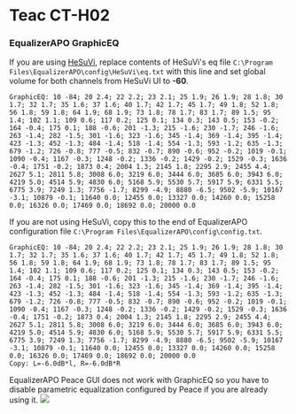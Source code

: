 # Teac CT-H02
### EqualizerAPO GraphicEQ
If you are using [HeSuVi](https://sourceforge.net/projects/hesuvi/), replace contents of HeSuVi's eq file `C:\Program Files\EqualizerAPO\config\HeSuVi\eq.txt` with this line and set global volume for both channels from HeSuVi UI to **-60**.
```
GraphicEQ: 10 -84; 20 2.4; 22 2.2; 23 2.1; 25 1.9; 26 1.9; 28 1.8; 30 1.7; 32 1.7; 35 1.6; 37 1.6; 40 1.7; 42 1.7; 45 1.7; 49 1.8; 52 1.8; 56 1.8; 59 1.8; 64 1.9; 68 1.9; 73 1.8; 78 1.7; 83 1.7; 89 1.5; 95 1.4; 102 1.1; 109 0.6; 117 0.2; 125 0.1; 134 0.3; 143 0.5; 153 -0.2; 164 -0.4; 175 0.1; 188 -0.6; 201 -1.3; 215 -1.6; 230 -1.7; 246 -1.6; 263 -1.4; 282 -1.5; 301 -1.6; 323 -1.6; 345 -1.4; 369 -1.4; 395 -1.4; 423 -1.3; 452 -1.3; 484 -1.4; 518 -1.4; 554 -1.3; 593 -1.2; 635 -1.3; 679 -1.2; 726 -0.8; 777 -0.5; 832 -0.7; 890 -0.6; 952 -0.2; 1019 -0.1; 1090 -0.4; 1167 -0.3; 1248 -0.2; 1336 -0.2; 1429 -0.2; 1529 -0.3; 1636 -0.4; 1751 -0.2; 1873 0.4; 2004 1.3; 2145 1.8; 2295 2.9; 2455 4.4; 2627 5.1; 2811 5.8; 3008 6.0; 3219 6.0; 3444 6.0; 3685 6.0; 3943 6.0; 4219 5.0; 4514 5.9; 4830 6.0; 5168 5.9; 5530 5.7; 5917 5.9; 6331 5.5; 6775 3.9; 7249 1.3; 7756 -1.7; 8299 -4.9; 8880 -6.5; 9502 -5.9; 10167 -3.1; 10879 -0.1; 11640 0.0; 12455 0.0; 13327 0.0; 14260 0.0; 15258 0.0; 16326 0.0; 17469 0.0; 18692 0.0; 20000 0.0
```
If you are not using HeSuVi, copy this to the end of EqualizerAPO configuration file `C:\Program Files\EqualizerAPO\config\config.txt`.
```
GraphicEQ: 10 -84; 20 2.4; 22 2.2; 23 2.1; 25 1.9; 26 1.9; 28 1.8; 30 1.7; 32 1.7; 35 1.6; 37 1.6; 40 1.7; 42 1.7; 45 1.7; 49 1.8; 52 1.8; 56 1.8; 59 1.8; 64 1.9; 68 1.9; 73 1.8; 78 1.7; 83 1.7; 89 1.5; 95 1.4; 102 1.1; 109 0.6; 117 0.2; 125 0.1; 134 0.3; 143 0.5; 153 -0.2; 164 -0.4; 175 0.1; 188 -0.6; 201 -1.3; 215 -1.6; 230 -1.7; 246 -1.6; 263 -1.4; 282 -1.5; 301 -1.6; 323 -1.6; 345 -1.4; 369 -1.4; 395 -1.4; 423 -1.3; 452 -1.3; 484 -1.4; 518 -1.4; 554 -1.3; 593 -1.2; 635 -1.3; 679 -1.2; 726 -0.8; 777 -0.5; 832 -0.7; 890 -0.6; 952 -0.2; 1019 -0.1; 1090 -0.4; 1167 -0.3; 1248 -0.2; 1336 -0.2; 1429 -0.2; 1529 -0.3; 1636 -0.4; 1751 -0.2; 1873 0.4; 2004 1.3; 2145 1.8; 2295 2.9; 2455 4.4; 2627 5.1; 2811 5.8; 3008 6.0; 3219 6.0; 3444 6.0; 3685 6.0; 3943 6.0; 4219 5.0; 4514 5.9; 4830 6.0; 5168 5.9; 5530 5.7; 5917 5.9; 6331 5.5; 6775 3.9; 7249 1.3; 7756 -1.7; 8299 -4.9; 8880 -6.5; 9502 -5.9; 10167 -3.1; 10879 -0.1; 11640 0.0; 12455 0.0; 13327 0.0; 14260 0.0; 15258 0.0; 16326 0.0; 17469 0.0; 18692 0.0; 20000 0.0
Copy: L=-6.0dB*l, R=-6.0dB*R
```
EqualizerAPO Peace GUI does not work with GraphicEQ so you have to disable parametric equalization configured by Peace if you are already using it.
![](https://raw.githubusercontent.com/jaakkopasanen/AutoEq/master/results/SBAF-Serious/innerfidelity/onear/Teac%20CT-H02/Teac%20CT-H02.png)
